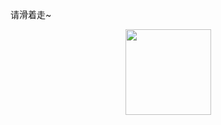 请滑着走~<div align="center"> <img height="137px" src="https://github-readme-stats.vercel.app/api?            username=sun0225SUN&hide_title=true&hide_border=true&show_icons=trueline_height=21&text_color=000&icon_color=000&bg_color=0,ea6161,ffc64d,fffc4d,52fa5a&theme=graywhite" /> </div>


